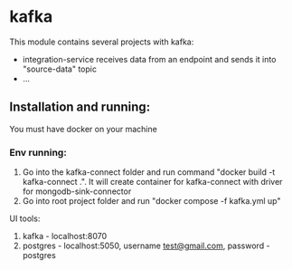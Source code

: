 # kafka

This module contains several projects with kafka:

* integration-service receives data from an endpoint and sends it into "source-data" topic
* ...


## Installation and running:

You must have docker on your machine

### Env running: 
1. Go into the kafka-connect folder and run command "docker build -t kafka-connect .".
It will create container for kafka-connect with driver for mongodb-sink-connector
2. Go into root project folder and run "docker compose -f kafka.yml up"

UI tools:
1. kafka - localhost:8070
2. postgres - localhost:5050, username test@gmail.com, password - postgres
